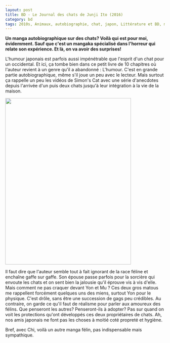 ```yaml
---
layout: post
title: BD - Le Journal des chats de Junji Ito (2016)
category: bd
tags: 2010s, Animaux, autobiographie, chat, japon, Littérature et BD, manga, seinen
---
```

**Un manga autobiographique sur des chats? Voilà qui est pour moi, évidemment. Sauf que c'est un mangaka spécialisé dans l'horreur qui relate son expérience. Et là, on va avoir des surprises!**

L'humour japonais est parfois aussi impénétrable que l'esprit d'un chat pour un occidental. Et ici, ça tombe bien dans ce petit livre de 10 chapitres où l'auteur revient à un genre qu'il a abandonné : L'humour. C'est en grande partie autobiographique, même s'il joue un peu avec le lecteur. Mais surtout ça rappelle un peu les vidéos de Simon's Cat avec une série d'anecdotes depuis l'arrivée d'un puis deux chats jusqu'à leur intégration à la vie de la maison.

<img class="alignleft size-full wp-image-21308" src="https://cheziceman.files.wordpress.com/2017/09/journalchat.jpg" alt="" width="397" height="527" />

Il faut dire que l'auteur semble tout à fait ignorant de la race féline et enchaîne gaffe sur gaffe. Son épouse passe parfois pour la sorcière qui envoute les chats et on sent bien la jalousie qu'il éprouve vis à vis d'elle. Mais comment ne pas craquer devant Yon et Mu ? Ces deux gros matous me rappellent forcément quelques uns des miens, surtout Yon pour le physique. C'est drôle, sans être une succession de gags peu crédibles. Au contraire, on garde ce qu'il faut de réalisme pour parler aux amoureux des félins. Que penseront les autres? Penseront-ils à adopter? Pas sur quand on voit les protections qu'ont développés ces deux propriétaires de chats. Ah, nos amis japonais ne font pas les choses à moitié coté propreté et hygiène.

Bref, avec Chi, voilà un autre manga félin, pas indispensable mais sympathique.
